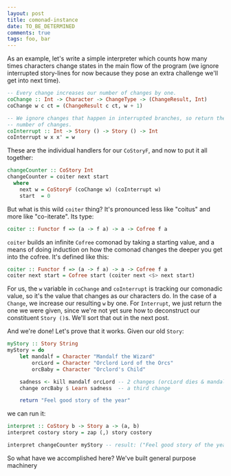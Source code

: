 ```yaml
---
layout: post
title: comonad-instance
date: TO_BE_DETERMINED
comments: true
tags: foo, bar
---
```


As an example, let's write a simple interpreter which counts how many times
characters change states in the main flow of the program (we ignore interrupted
story-lines for now because they pose an extra challenge we'll get into next
time).

```haskell
-- Every change increases our number of changes by one.
coChange :: Int -> Character -> ChangeType -> (ChangeResult, Int)
coChange w c ct = (ChangeResult c ct, w + 1)

-- We ignore changes that happen in interrupted branches, so return the incoming
-- number of changes.
coInterrupt :: Int -> Story () -> Story () -> Int
coInterrupt w x x' = w
```

These are the individual handlers for our `CoStoryF`, and now to put it all
together:

```haskell
changeCounter :: CoStory Int
changeCounter = coiter next start
  where
    next w = CoStoryF (coChange w) (coInterrupt w)
    start  = 0
```

But what is this wild `coiter` thing? It's pronounced less like "coitus" and
more like "co-iterate". Its type:

```haskell
coiter :: Functor f => (a -> f a) -> a -> Cofree f a
```

`coiter` builds an infinite `Cofree` comonad by taking a starting value, and a
means of doing induction on how the comonad changes the deeper you get into the
cofree. It's defined like this:

```haskell
coiter :: Functor f => (a -> f a) -> a -> Cofree f a
coiter next start = Cofree start (coiter next <$> next start)
```

For us, the `w` variable in `coChange` and `coInterrupt` is tracking our
comonadic value, so it's the value that changes as our characters do. In the
case of a `Change`, we increase our resulting `w` by one. For `Interrupt`, we
just return the one we were given, since we're not yet sure how to deconstruct
our constituent `Story ()`s. We'll sort that out in the next post.

And we're done! Let's prove that it works. Given our old `Story`:

```haskell
myStory :: Story String
myStory = do
    let mandalf = Character "Mandalf the Wizard"
        orcLord = Character "Orclord Lord of the Orcs"
        orcBaby = Character "Orclord's Child"

    sadness <- kill mandalf orcLord -- 2 changes (orcLord dies & mandalf did it)
    change orcBaby $ Learn sadness  -- a third change

    return "Feel good story of the year"
```

we can run it:

```haskell
interpret :: CoStory b -> Story a -> (a, b)
interpret costory story = zap (,) story costory

interpret changeCounter myStory -- result: ("Feel good story of the year", 3)
```

So what have we accomplished here? We've built general purpose machinery
